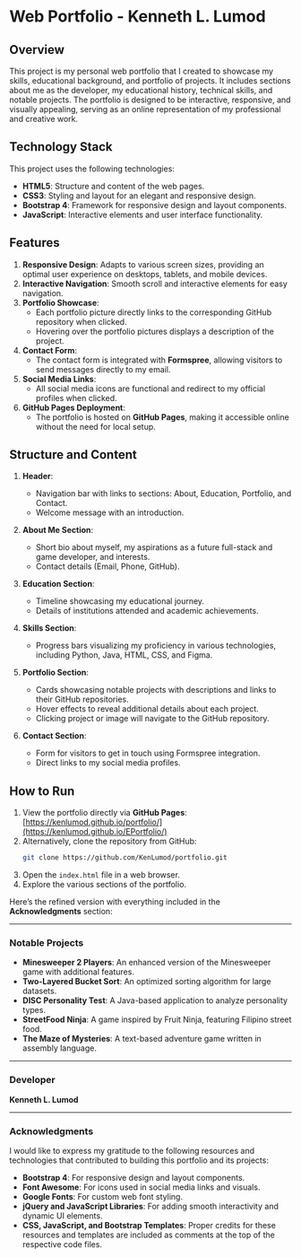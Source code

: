 # Web Portfolio - Kenneth L. Lumod

## Overview
This project is my personal web portfolio that I created to showcase my skills, educational background, and portfolio of projects. It includes sections about me as the developer, my educational history, technical skills, and notable projects. The portfolio is designed to be interactive, responsive, and visually appealing, serving as an online representation of my professional and creative work.

## Technology Stack
This project uses the following technologies:

- **HTML5**: Structure and content of the web pages.
- **CSS3**: Styling and layout for an elegant and responsive design.
- **Bootstrap 4**: Framework for responsive design and layout components.
- **JavaScript**: Interactive elements and user interface functionality.

## Features
1. **Responsive Design**: Adapts to various screen sizes, providing an optimal user experience on desktops, tablets, and mobile devices.
2. **Interactive Navigation**: Smooth scroll and interactive elements for easy navigation.
3. **Portfolio Showcase**:
   - Each portfolio picture directly links to the corresponding GitHub repository when clicked.
   - Hovering over the portfolio pictures displays a description of the project.
4. **Contact Form**:
   - The contact form is integrated with **Formspree**, allowing visitors to send messages directly to my email.
5. **Social Media Links**:
   - All social media icons are functional and redirect to my official profiles when clicked.
6. **GitHub Pages Deployment**:
   - The portfolio is hosted on **GitHub Pages**, making it accessible online without the need for local setup.

## Structure and Content
1. **Header**:
   - Navigation bar with links to sections: About, Education, Portfolio, and Contact.
   - Welcome message with an introduction.

2. **About Me Section**:
   - Short bio about myself, my aspirations as a future full-stack and game developer, and interests.
   - Contact details (Email, Phone, GitHub).

3. **Education Section**:
   - Timeline showcasing my educational journey.
   - Details of institutions attended and academic achievements.

4. **Skills Section**:
   - Progress bars visualizing my proficiency in various technologies, including Python, Java, HTML, CSS, and Figma.

5. **Portfolio Section**:
   - Cards showcasing notable projects with descriptions and links to their GitHub repositories.
   - Hover effects to reveal additional details about each project.
   - Clicking project or image will navigate to the GitHub repository.

6. **Contact Section**:
   - Form for visitors to get in touch using Formspree integration.
   - Direct links to my social media profiles.

## How to Run
1. View the portfolio directly via **GitHub Pages**:
   [https://kenlumod.github.io/portfolio/](https://kenlumod.github.io/EPortfolio/)
2. Alternatively, clone the repository from GitHub:
   ```bash
   git clone https://github.com/KenLumod/portfolio.git
   ```
3. Open the `index.html` file in a web browser.
4. Explore the various sections of the portfolio.

Here’s the refined version with everything included in the **Acknowledgments** section:  

---

### **Notable Projects**  
- **Minesweeper 2 Players**: An enhanced version of the Minesweeper game with additional features.  
- **Two-Layered Bucket Sort**: An optimized sorting algorithm for large datasets.  
- **DISC Personality Test**: A Java-based application to analyze personality types.  
- **StreetFood Ninja**: A game inspired by Fruit Ninja, featuring Filipino street food.  
- **The Maze of Mysteries**: A text-based adventure game written in assembly language.  

---

### **Developer**  
**Kenneth L. Lumod**  

---

### **Acknowledgments**  
I would like to express my gratitude to the following resources and technologies that contributed to building this portfolio and its projects:  

- **Bootstrap 4**: For responsive design and layout components.  
- **Font Awesome**: For icons used in social media links and visuals.  
- **Google Fonts**: For custom web font styling.  
- **jQuery and JavaScript Libraries**: For adding smooth interactivity and dynamic UI elements.  
- **CSS, JavaScript, and Bootstrap Templates**: Proper credits for these resources and templates are included as comments at the top of the respective code files.  

